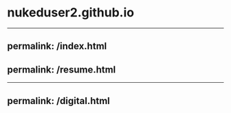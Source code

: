 # nukeduser2.github.io

---
permalink: /index.html
---

permalink: /resume.html
---
---
permalink: /digital.html
---
